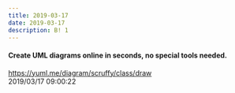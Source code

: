 ```yaml
---
title: 2019-03-17
date: 2019-03-17
description: B! 1
---
```


#### Create UML diagrams online in seconds, no special tools needed.
https://yuml.me/diagram/scruffy/class/draw<br>
2019/03/17 09:00:22<br>


